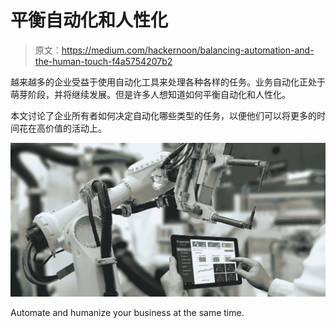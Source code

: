 # 平衡自动化和人性化

> 原文：<https://medium.com/hackernoon/balancing-automation-and-the-human-touch-f4a5754207b2>

越来越多的企业受益于使用自动化工具来处理各种各样的任务。业务自动化正处于萌芽阶段，并将继续发展。但是许多人想知道如何平衡自动化和人性化。

本文讨论了企业所有者如何决定自动化哪些类型的任务，以便他们可以将更多的时间花在高价值的活动上。

![](img/b7ecc30d60f0124b78ce419181f19281.png)

Automate and humanize your business at the same time.